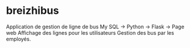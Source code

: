 # breizhibus
Application de gestion de ligne de bus
My SQL -> Python -> Flask -> Page web
Affichage des lignes pour les utilisateurs
Gestion des bus par les employés.
